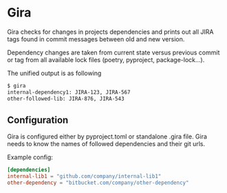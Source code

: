 # Gira

Gira checks for changes in projects dependencies and prints out all JIRA tags
found in commit messages between old and new version.

Dependency changes are taken from current state versus previous commit or tag
from all available lock files (poetry, pyproject, package-lock...).

The unified output is as following

```bash
$ gira
internal-dependency1: JIRA-123, JIRA-567
other-followed-lib: JIRA-876, JIRA-543
```

## Configuration

Gira is configured either by pyproject.toml or standalone .gira file. Gira
needs to know the names of followed dependencies and their git urls.

Example config:

```toml
[dependencies]
internal-lib1 = "github.com/company/internal-lib1"
other-dependency = "bitbucket.com/company/other-dependency"
```

